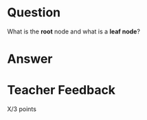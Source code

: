 # Question

What is the **root** node and what is a **leaf node**?

# Answer


# Teacher Feedback

X/3 points